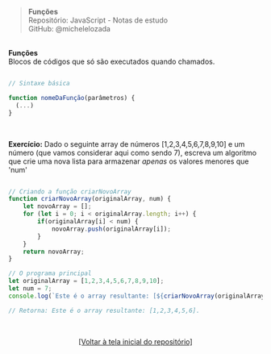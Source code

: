 > **Funções**  
> Repositório: JavaScript - Notas de estudo     
> GitHub: @michelelozada
&nbsp;
     
&nbsp;  
**Funções**  
Blocos de códigos que só são executados quando chamados.  
```js

// Sintaxe básica

function nomeDaFunção(parâmetros) {
  (...)
}
```
&nbsp;    

**Exercício:** Dado o seguinte array de números [1,2,3,4,5,6,7,8,9,10] e um número (que vamos considerar aqui como sendo 7), escreva um algoritmo que crie uma nova lista para armazenar *apenas* os valores menores que 'num'

```js

// Criando a função criarNovoArray
function criarNovoArray(originalArray, num) {
	let novoArray = [];
	for (let i = 0; i < originalArray.length; i++) {
		if(originalArray[i] < num) {
			novoArray.push(originalArray[i]);
		}
	}
	return novoArray;
}

// O programa principal
let originalArray = [1,2,3,4,5,6,7,8,9,10];
let num = 7;
console.log(`Este é o array resultante: [${criarNovoArray(originalArray, num)}].`);

// Retorna: Este é o array resultante: [1,2,3,4,5,6]. 
```

&nbsp;

<div align="center">
<a href="https://github.com/michelelozada/JavaScript-Study-Notes">[Voltar à tela inicial do repositório]</a>
</div>